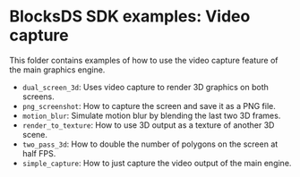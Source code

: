 # BlocksDS SDK examples: Video capture

This folder contains examples of how to use the video capture feature of the
main graphics engine.

- `dual_screen_3d`: Uses video capture to render 3D graphics on both screens.
- `png_screenshot`: How to capture the screen and save it as a PNG file.
- `motion_blur`: Simulate motion blur by blending the last two 3D frames.
- `render_to_texture`: How to use 3D output as a texture of another 3D scene.
- `two_pass_3d`: How to double the number of polygons on the screen at half FPS.
- `simple_capture`: How to just capture the video output of the main engine.

